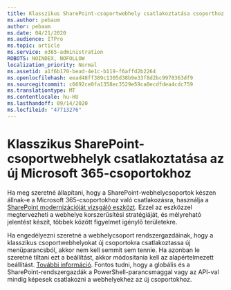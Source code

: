 ```yaml
---
title: Klasszikus SharePoint-csoportwebhely csatlakoztatása csoporthoz
ms.author: pebaum
author: pebaum
ms.date: 04/21/2020
ms.audience: ITPro
ms.topic: article
ms.service: o365-administration
ROBOTS: NOINDEX, NOFOLLOW
localization_priority: Normal
ms.assetid: a1f6b170-bead-4e1c-b119-f6affd2b2264
ms.openlocfilehash: eead48ff389c1305d38b9e33f8d2bc9978363df9
ms.sourcegitcommit: c6692ce0fa1358ec3529e59ca0ecdfdea4cdc759
ms.translationtype: MT
ms.contentlocale: hu-HU
ms.lasthandoff: 09/14/2020
ms.locfileid: "47713276"
---
```

# <a name="connect-classic-sharepoint-team-sites-to-new-microsoft-365-groups"></a>Klasszikus SharePoint-csoportwebhelyk csatlakoztatása az új Microsoft 365-csoportokhoz

Ha meg szeretné állapítani, hogy a SharePoint-webhelycsoportok készen állnak-e a Microsoft 365-csoportokhoz való csatlakozásra, használja a [SharePoint modernizációját vizsgáló eszközt](https://go.microsoft.com/fwlink/?linkid=873066). Ezzel az eszközzel megtervezheti a webhelye korszerűsítési stratégiáját, és mélyreható jelentést készít, többek között figyelmet igénylő területekre.
  
Ha engedélyezni szeretné a webhelycsoport rendszergazdáinak, hogy a klasszikus csoportwebhelyokat új csoportokra csatlakoztassa új menüparancsból, akkor nem kell semmit sem tennie. Ha azonban le szeretné tiltani ezt a beállítást, akkor módosítania kell az alapértelmezett beállítást. [További információ](https://go.microsoft.com/fwlink/?linkid=2004316). Fontos tudni, hogy a globális és a SharePoint-rendszergazdák a PowerShell-parancsmaggal vagy az API-val mindig képesek csatlakozni a webhelyekhez az új csoportokhoz.
  

